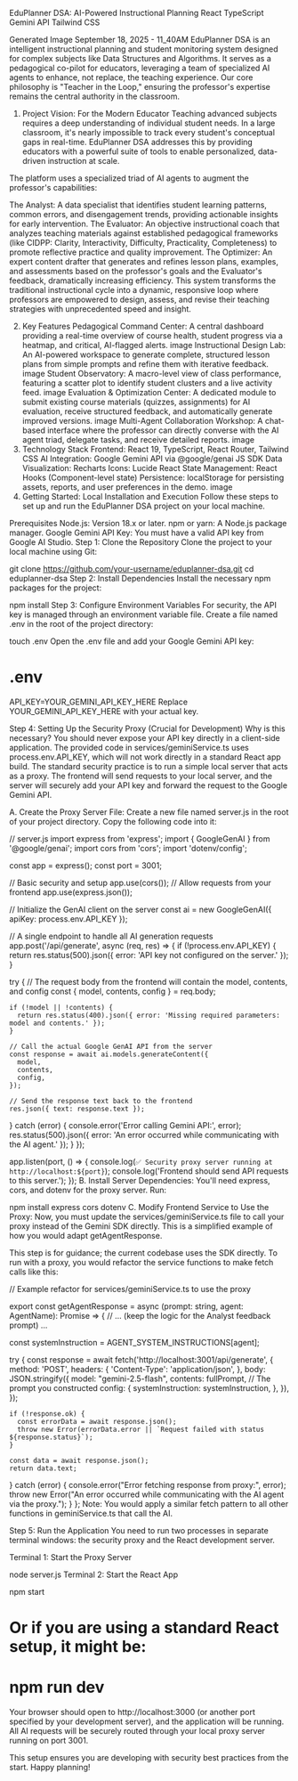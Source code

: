 EduPlanner DSA: AI-Powered Instructional Planning
React TypeScript Gemini API Tailwind CSS

Generated Image September 18, 2025 - 11_40AM
EduPlanner DSA is an intelligent instructional planning and student monitoring system designed for complex subjects like Data Structures and Algorithms. It serves as a pedagogical co-pilot for educators, leveraging a team of specialized AI agents to enhance, not replace, the teaching experience. Our core philosophy is "Teacher in the Loop," ensuring the professor's expertise remains the central authority in the classroom.

1. Project Vision: For the Modern Educator
Teaching advanced subjects requires a deep understanding of individual student needs. In a large classroom, it's nearly impossible to track every student's conceptual gaps in real-time. EduPlanner DSA addresses this by providing educators with a powerful suite of tools to enable personalized, data-driven instruction at scale.

The platform uses a specialized triad of AI agents to augment the professor's capabilities:

The Analyst: A data specialist that identifies student learning patterns, common errors, and disengagement trends, providing actionable insights for early intervention.
The Evaluator: An objective instructional coach that analyzes teaching materials against established pedagogical frameworks (like CIDPP: Clarity, Interactivity, Difficulty, Practicality, Completeness) to promote reflective practice and quality improvement.
The Optimizer: An expert content drafter that generates and refines lesson plans, examples, and assessments based on the professor's goals and the Evaluator's feedback, dramatically increasing efficiency.
This system transforms the traditional instructional cycle into a dynamic, responsive loop where professors are empowered to design, assess, and revise their teaching strategies with unprecedented speed and insight.

2. Key Features
Pedagogical Command Center: A central dashboard providing a real-time overview of course health, student progress via a heatmap, and critical, AI-flagged alerts.
image
Instructional Design Lab: An AI-powered workspace to generate complete, structured lesson plans from simple prompts and refine them with iterative feedback.
image
Student Observatory: A macro-level view of class performance, featuring a scatter plot to identify student clusters and a live activity feed.
image
Evaluation & Optimization Center: A dedicated module to submit existing course materials (quizzes, assignments) for AI evaluation, receive structured feedback, and automatically generate improved versions.
image
Multi-Agent Collaboration Workshop: A chat-based interface where the professor can directly converse with the AI agent triad, delegate tasks, and receive detailed reports.
image
3. Technology Stack
Frontend: React 19, TypeScript, React Router, Tailwind CSS
AI Integration: Google Gemini API via @google/genai JS SDK
Data Visualization: Recharts
Icons: Lucide React
State Management: React Hooks (Component-level state)
Persistence: localStorage for persisting assets, reports, and user preferences in the demo.
image
4. Getting Started: Local Installation and Execution
Follow these steps to set up and run the EduPlanner DSA project on your local machine.

Prerequisites
Node.js: Version 18.x or later.
npm or yarn: A Node.js package manager.
Google Gemini API Key: You must have a valid API key from Google AI Studio.
Step 1: Clone the Repository
Clone the project to your local machine using Git:

git clone https://github.com/your-username/eduplanner-dsa.git
cd eduplanner-dsa
Step 2: Install Dependencies
Install the necessary npm packages for the project:

npm install
Step 3: Configure Environment Variables
For security, the API key is managed through an environment variable file. Create a file named .env in the root of the project directory:

touch .env
Open the .env file and add your Google Gemini API key:

# .env
API_KEY=YOUR_GEMINI_API_KEY_HERE
Replace YOUR_GEMINI_API_KEY_HERE with your actual key.

Step 4: Setting Up the Security Proxy (Crucial for Development)
Why is this necessary? You should never expose your API key directly in a client-side application. The provided code in services/geminiService.ts uses process.env.API_KEY, which will not work directly in a standard React app build. The standard security practice is to run a simple local server that acts as a proxy. The frontend will send requests to your local server, and the server will securely add your API key and forward the request to the Google Gemini API.

A. Create the Proxy Server File: Create a new file named server.js in the root of your project directory. Copy the following code into it:

// server.js
import express from 'express';
import { GoogleGenAI } from '@google/genai';
import cors from 'cors';
import 'dotenv/config';

const app = express();
const port = 3001;

// Basic security and setup
app.use(cors()); // Allow requests from your frontend
app.use(express.json());

// Initialize the GenAI client on the server
const ai = new GoogleGenAI({ apiKey: process.env.API_KEY });

// A single endpoint to handle all AI generation requests
app.post('/api/generate', async (req, res) => {
  if (!process.env.API_KEY) {
    return res.status(500).json({ error: 'API key not configured on the server.' });
  }

  try {
    // The request body from the frontend will contain the model, contents, and config
    const { model, contents, config } = req.body;

    if (!model || !contents) {
      return res.status(400).json({ error: 'Missing required parameters: model and contents.' });
    }
    
    // Call the actual Google GenAI API from the server
    const response = await ai.models.generateContent({
      model,
      contents,
      config,
    });
    
    // Send the response text back to the frontend
    res.json({ text: response.text });

  } catch (error) {
    console.error('Error calling Gemini API:', error);
    res.status(500).json({ error: 'An error occurred while communicating with the AI agent.' });
  }
});

app.listen(port, () => {
  console.log(`✅ Security proxy server running at http://localhost:${port}`);
  console.log('Frontend should send API requests to this server.');
});
B. Install Server Dependencies: You'll need express, cors, and dotenv for the proxy server. Run:

npm install express cors dotenv
C. Modify Frontend Service to Use the Proxy: Now, you must update the services/geminiService.ts file to call your proxy instead of the Gemini SDK directly. This is a simplified example of how you would adapt getAgentResponse.

This step is for guidance; the current codebase uses the SDK directly. To run with a proxy, you would refactor the service functions to make fetch calls like this:

// Example refactor for services/geminiService.ts to use the proxy

export const getAgentResponse = async (prompt: string, agent: AgentName): Promise<string> => {
  // ... (keep the logic for the Analyst feedback prompt) ...

  const systemInstruction = AGENT_SYSTEM_INSTRUCTIONS[agent];

  try {
    const response = await fetch('http://localhost:3001/api/generate', {
      method: 'POST',
      headers: {
        'Content-Type': 'application/json',
      },
      body: JSON.stringify({
        model: "gemini-2.5-flash",
        contents: fullPrompt, // The prompt you constructed
        config: {
          systemInstruction: systemInstruction,
        },
      }),
    });

    if (!response.ok) {
      const errorData = await response.json();
      throw new Error(errorData.error || `Request failed with status ${response.status}`);
    }

    const data = await response.json();
    return data.text;

  } catch (error) {
    console.error("Error fetching response from proxy:", error);
    throw new Error("An error occurred while communicating with the AI agent via the proxy.");
  }
};
Note: You would apply a similar fetch pattern to all other functions in geminiService.ts that call the AI.

Step 5: Run the Application
You need to run two processes in separate terminal windows: the security proxy and the React development server.

Terminal 1: Start the Proxy Server

node server.js
Terminal 2: Start the React App

npm start 
# Or if you are using a standard React setup, it might be:
# npm run dev
Your browser should open to http://localhost:3000 (or another port specified by your development server), and the application will be running. All AI requests will be securely routed through your local proxy server running on port 3001.

This setup ensures you are developing with security best practices from the start. Happy planning!
